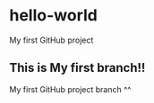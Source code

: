 # hello-world
My first GitHub project

## This is My first branch!!
My first GitHub project branch ^^
